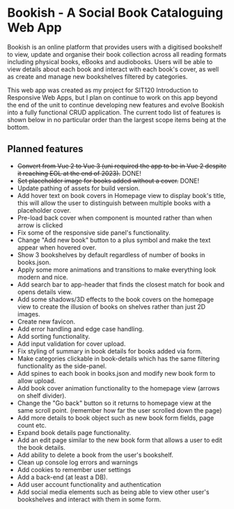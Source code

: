 # Bookish - A Social Book Cataloguing Web App

Bookish is an online platform that provides users with a digitised bookshelf to view, update and organise their book collection across all reading formats including physical books, eBooks and audiobooks. Users will be able to view details about each book and interact with each book's cover, as well as create and manage new bookshelves filtered by categories.  

This web app was created as my project for SIT120 Introduction to Responsive Web Apps, but I plan on continue to work on this app beyond the end of the unit to continue developing new features and evolve Bookish into a fully functional CRUD application. The current todo list of features is shown below in no particular order than the largest scope items being at the bottom.

## Planned features

* ~~Convert from Vue 2 to Vue 3 (uni required the app to be in Vue 2 despite it reaching EOL at the end of 2023).~~ DONE!
* ~~Set placeholder image for books added without a cover.~~ DONE!
* Update pathing of assets for build version.
* Add hover text on book covers in Homepage view to display book's title, this will allow the user to distinguish between multiple books with a placeholder cover.
* Pre-load back cover when component is mounted rather than when arrow is clicked
* Fix some of the responsive side panel's functionality.
* Change "Add new book" button to a plus symbol and make the text appear when hovered over.
* Show 3 bookshelves by default regardless of number of books in books.json.
* Apply some more animations and transitions to make everything look modern and nice.
* Add search bar to app-header that finds the closest match for book and opens details view.
* Add some shadows/3D effects to the book covers on the homepage view to create the illusion of books on shelves rather than just 2D images.
* Create new favicon.
* Add error handling and edge case handling.
* Add sorting functionality.
* Add input validation for cover upload.
* Fix styling of summary in book details for books added via form.
* Make categories clickable in book-details which has the same filtering functionality as the side-panel.
* Add spines to each book in books.json and modify new book form to allow upload.
* Add book cover animation functionality to the homepage view (arrows on shelf divider).
* Change the "Go back" button so it returns to homepage view at the same scroll point. (remember how far the user scrolled down the page)
* Add more details to book object such as new book form fields, page count etc.
* Expand book details page functionality.
* Add an edit page similar to the new book form that allows a user to edit the book details.
* Add ability to delete a book from the user's bookshelf.
* Clean up console log errors and warnings
* Add cookies to remember user settings
* Add a back-end (at least a DB).
* Add user account functionality and authentication
* Add social media elements such as being able to view other user's bookshelves and interact with them in some form.
